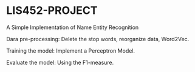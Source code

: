 
# LIS452-PROJECT
A Simple Implementation of Name Entity Recognition

Dara pre-processing:
Delete the stop words, reorganize data, Word2Vec.

Training the model:
Implement a Perceptron Model.

Evaluate the model:
Using the F1-measure.
